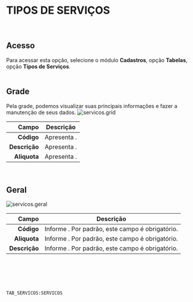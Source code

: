 # TIPOS DE SERVIÇOS
<br>

## Acesso
Para acessar esta opção, selecione o módulo **Cadastros**, opção **Tabelas**, opção **Tipos de Serviços**.
<br>
<br>

## Grade
Pela grade, podemos visualizar suas principais informações e fazer a manutenção de seus dados.
![servicos.grid](https://raw.githubusercontent.com/netforcews/docs-erp/master/cadastros/imagens/servicos.grid.png)

Campo | Descrição
--:|---
**Código** | Apresenta .
**Descrição** | Apresenta .
**Aliquota** | Apresenta .
<br>

## Geral
![servicos.geral](https://raw.githubusercontent.com/netforcews/docs-erp/master/cadastros/imagens/servicos.geral.png)

Campo | Descrição
--:|---
**Código** | Informe . Por padrão, este campo é obrigatório.
**Aliquota** | Informe . Por padrão, este campo é obrigatório.
**Descrição** | Informe . Por padrão, este campo é obrigatório.
<br>
<br>
<br>
<br>

```TAB_SERVICOS:SERVICOS```
